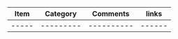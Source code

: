 |Item | Category| Comments | links|
|-----|---------|----------|------|
|-----|---------|----------|------|
